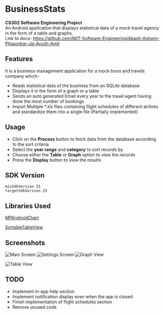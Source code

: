 # BusinessStats
<strong>CS302 Software Engineering Project</strong><br>
An Android application that displays statistical data of a mock travel agency in the form of a table and graphs.<br>
Link to docs- https://github.com/NIIT-Software-Engineering/Akash-Ashwin-Pilgaonkar-Jai-Ayush-Amit

## Features
It is a business management application for a mock tours and travels company which-
* Reads statistical data of the business from an SQLite database
* Displays it in the form of a graph or a table
* Sends an auto generated Email every year to the travel agent having done the most number of bookings
* Import Multiple *.xls files containing flight schedules of different airlines and standardize them into a single file (Partially implemented)

## Usage
* Click on the **Process** button to fetch data from the database according to the sort criteria
* Select the **year range** and **category** to sort records by
* Choose either the **Table** or **Graph** option to view the records
* Press the **Display** button to view the results

## SDK Version
```
minSdkVersion 21
targetSdkVersion 23
```
## Libraries Used
[MPAndroidChart](https://github.com/PhilJay/MPAndroidChart)

[SortableTableView](https://github.com/ISchwarz23/SortableTableView)

## Screenshots
![Main Screen](https://cloud.githubusercontent.com/assets/13731530/25041974/e990ce08-2131-11e7-9376-4b989b242a19.jpg)
![Settings Screen](https://cloud.githubusercontent.com/assets/13731530/25041973/e9885a5c-2131-11e7-9ebb-3239ba2cca0b.jpg)
![Graph View](https://cloud.githubusercontent.com/assets/13731530/25042075/c7c5e7ee-2132-11e7-9a39-f65e143f3a76.jpg)

![Table View](https://cloud.githubusercontent.com/assets/13731530/25041972/e9841014-2131-11e7-976c-dce0fe655ec9.jpg)

## TODO
* Implement in-app help section
* Implement notification display even when the app is closed
* Finish implementation of flight schedules section
* Remove unused code
